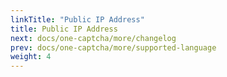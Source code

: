 ```yaml
---
linkTitle: "Public IP Address"
title: Public IP Address
next: docs/one-captcha/more/changelog
prev: docs/one-captcha/more/supported-language
weight: 4
---
```

